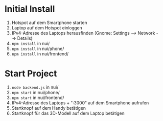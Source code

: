 # Initial Install
1. Hotspot auf dem Smartphone starten
2. Laptop auf dem Hotspot einloggen
3. IPv4-Adresse des Laptops herausfinden (Gnome: Settings --> Network --> Details)
4. `npm install` in nui/
5. `npm install` in nui/phone/
6. `npm install` in nui/frontend/

# Start Project
1. `node backend.js` in nui/
2. `npm start` in nui/phone/
3. `npm start` in nui/frontend/
4. IPv4-Adresse des Laptops + ":3000" auf dem Smartphone aufrufen
5. Startknopf auf dem Handy betätigen
6. Startknopf für das 3D-Modell auf dem Laptop betätigen
